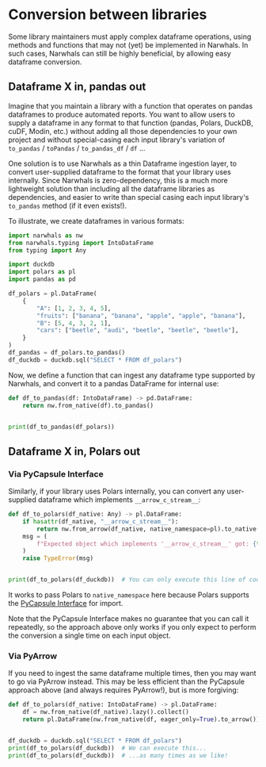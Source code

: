 # Conversion between libraries

Some library maintainers must apply complex dataframe operations, using methods and functions that may not (yet) be implemented in Narwhals. In such cases, Narwhals can still be highly beneficial, by allowing easy dataframe conversion.

## Dataframe X in, pandas out

Imagine that you maintain a library with a function that operates on pandas dataframes to produce automated reports. You want to allow users to supply a dataframe in any format to that function (pandas, Polars, DuckDB, cuDF, Modin, etc.) without adding all those dependencies to your own project and without special-casing each input library's variation of `to_pandas` / `toPandas` / `to_pandas_df` / `df` ...

One solution is to use Narwhals as a thin Dataframe ingestion layer, to convert user-supplied dataframe to the format that your library uses internally. Since Narwhals is zero-dependency, this is a much more lightweight solution than including all the dataframe libraries as dependencies,
and easier to write than special casing each input library's `to_pandas` method (if it even exists!).

To illustrate, we create dataframes in various formats:

```python exec="1" source="above" session="conversion"
import narwhals as nw
from narwhals.typing import IntoDataFrame
from typing import Any

import duckdb
import polars as pl
import pandas as pd

df_polars = pl.DataFrame(
    {
        "A": [1, 2, 3, 4, 5],
        "fruits": ["banana", "banana", "apple", "apple", "banana"],
        "B": [5, 4, 3, 2, 1],
        "cars": ["beetle", "audi", "beetle", "beetle", "beetle"],
    }
)
df_pandas = df_polars.to_pandas()
df_duckdb = duckdb.sql("SELECT * FROM df_polars")
```

Now, we define a function that can ingest any dataframe type supported by Narwhals, and convert it to a pandas DataFrame for internal use:

```python exec="1" source="above" session="conversion" result="python"
def df_to_pandas(df: IntoDataFrame) -> pd.DataFrame:
    return nw.from_native(df).to_pandas()


print(df_to_pandas(df_polars))
```

## Dataframe X in, Polars out

### Via PyCapsule Interface

Similarly, if your library uses Polars internally, you can convert any user-supplied dataframe
which implements `__arrow_c_stream__`:

```python exec="1" source="above" session="conversion" result="python"
def df_to_polars(df_native: Any) -> pl.DataFrame:
    if hasattr(df_native, "__arrow_c_stream__"):
        return nw.from_arrow(df_native, native_namespace=pl).to_native()
    msg = (
        f"Expected object which implements '__arrow_c_stream__' got: {type(df_native)}"
    )
    raise TypeError(msg)


print(df_to_polars(df_duckdb))  # You can only execute this line of code once.
```

It works to pass Polars to `native_namespace` here because Polars supports the [PyCapsule Interface](https://arrow.apache.org/docs/format/CDataInterface/PyCapsuleInterface.html) for import.

Note that the PyCapsule Interface makes no guarantee that you can call it repeatedly, so the approach above only works if you
only expect to perform the conversion a single time on each input object.

### Via PyArrow

If you need to ingest the same dataframe multiple times, then you may want to go via PyArrow instead.
This may be less efficient than the PyCapsule approach above (and always requires PyArrow!), but is more forgiving:

```python exec="1" source="above" session="conversion" result="python"
def df_to_polars(df_native: IntoDataFrame) -> pl.DataFrame:
    df = nw.from_native(df_native).lazy().collect()
    return pl.DataFrame(nw.from_native(df, eager_only=True).to_arrow())


df_duckdb = duckdb.sql("SELECT * FROM df_polars")
print(df_to_polars(df_duckdb))  # We can execute this...
print(df_to_polars(df_duckdb))  # ...as many times as we like!
```
